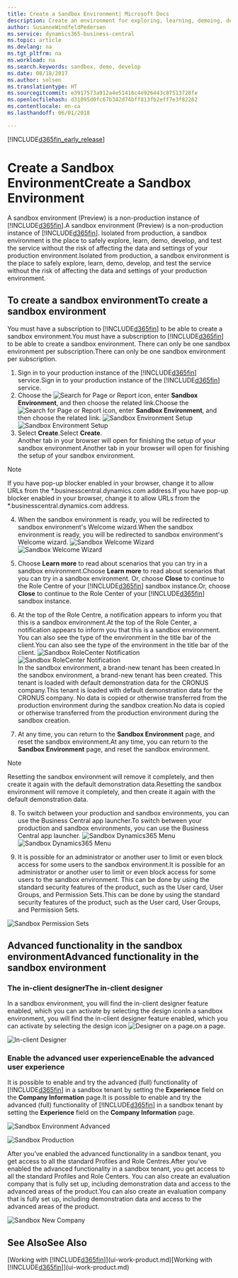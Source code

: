 ```yaml
---
title: Create a Sandbox Environment| Microsoft Docs
description: Create an environment for exploring, learning, demoing, developing, and testing.
author: SusanneWindfeldPedersen
ms.service: dynamics365-business-central
ms.topic: article
ms.devlang: na
ms.tgt_pltfrm: na
ms.workload: na
ms.search.keywords: sandbox, demo, develop
ms.date: 08/18/2017
ms.author: solsen
ms.translationtype: HT
ms.sourcegitcommit: e3917573a912a4e51416c4e926443c87513728fe
ms.openlocfilehash: d31095d0fc67b342d74bff813fb2eff7e3f82262
ms.contentlocale: en-ca
ms.lasthandoff: 06/01/2018

---
```

[!INCLUDE[d365fin_early_release](includes/d365fin_early_release.md.md)]

# <a name="create-a-sandbox-environment"></a><span data-ttu-id="4205a-103">Create a Sandbox Environment</span><span class="sxs-lookup"><span data-stu-id="4205a-103">Create a Sandbox Environment</span></span>
<span data-ttu-id="4205a-104">A sandbox environment (Preview) is a non-production instance of [!INCLUDE[d365fin](includes/d365fin_md.md)].</span><span class="sxs-lookup"><span data-stu-id="4205a-104">A sandbox environment (Preview) is a non-production instance of [!INCLUDE[d365fin](includes/d365fin_md.md)].</span></span> <span data-ttu-id="4205a-105">Isolated from production, a sandbox environment is the place to safely explore, learn, demo, develop, and test the service without the risk of affecting the data and settings of your production environment.</span><span class="sxs-lookup"><span data-stu-id="4205a-105">Isolated from production, a sandbox environment is the place to safely explore, learn, demo, develop, and test the service without the risk of affecting the data and settings of your production environment.</span></span>

## <a name="to-create-a-sandbox-environment"></a><span data-ttu-id="4205a-106">To create a sandbox environment</span><span class="sxs-lookup"><span data-stu-id="4205a-106">To create a sandbox environment</span></span>
<span data-ttu-id="4205a-107">You must have a subscription to [!INCLUDE[d365fin](includes/d365fin_md.md)] to be able to create a sandbox environment.</span><span class="sxs-lookup"><span data-stu-id="4205a-107">You must have a subscription to [!INCLUDE[d365fin](includes/d365fin_md.md)] to be able to create a sandbox environment.</span></span> <span data-ttu-id="4205a-108">There can only be one sandbox environment per subscription.</span><span class="sxs-lookup"><span data-stu-id="4205a-108">There can only be one sandbox environment per subscription.</span></span>

1. <span data-ttu-id="4205a-109">Sign in to your production instance of the [!INCLUDE[d365fin](includes/d365fin_md.md)] service.</span><span class="sxs-lookup"><span data-stu-id="4205a-109">Sign in to your production instance of the [!INCLUDE[d365fin](includes/d365fin_md.md)] service.</span></span>
2. <span data-ttu-id="4205a-110">Choose the ![Search for Page or Report](media/ui-search/search_small.png "Search for Page or Report icon") icon, enter **Sandbox Environment**, and then choose the related link.</span><span class="sxs-lookup"><span data-stu-id="4205a-110">Choose the ![Search for Page or Report](media/ui-search/search_small.png "Search for Page or Report icon") icon, enter **Sandbox Environment**, and then choose the related link.</span></span>
<span data-ttu-id="4205a-111">![Sandbox Environment Setup](./media/across-sandbox/sandbox-environment-setup.png)</span><span class="sxs-lookup"><span data-stu-id="4205a-111">![Sandbox Environment Setup](./media/across-sandbox/sandbox-environment-setup.png)</span></span>
3. <span data-ttu-id="4205a-112">Select **Create**.</span><span class="sxs-lookup"><span data-stu-id="4205a-112">Select **Create**.</span></span>  
  <span data-ttu-id="4205a-113">Another tab in your browser will open for finishing the setup of your sandbox environment.</span><span class="sxs-lookup"><span data-stu-id="4205a-113">Another tab in your browser will open for finishing the setup of your sandbox environment.</span></span>
> [!NOTE]  
>  <span data-ttu-id="4205a-114">If you have pop-up blocker enabled in your browser, change it to allow URLs from the \*.businesscentral.dynamics.com address.</span><span class="sxs-lookup"><span data-stu-id="4205a-114">If you have pop-up blocker enabled in your browser, change it to allow URLs from the \*.businesscentral.dynamics.com address.</span></span>   

4. <span data-ttu-id="4205a-115">When the sandbox environment is ready, you will be redirected to sandbox environment's Welcome wizard.</span><span class="sxs-lookup"><span data-stu-id="4205a-115">When the sandbox environment is ready, you will be redirected to sandbox environment's Welcome wizard.</span></span>
<span data-ttu-id="4205a-116">![Sandbox Welcome Wizard](./media/across-sandbox/sandbox-wizard.png)</span><span class="sxs-lookup"><span data-stu-id="4205a-116">![Sandbox Welcome Wizard](./media/across-sandbox/sandbox-wizard.png)</span></span>

5. <span data-ttu-id="4205a-117">Choose **Learn more** to read about scenarios that you can try in a sandbox environment.</span><span class="sxs-lookup"><span data-stu-id="4205a-117">Choose **Learn more** to read about scenarios that you can try in a sandbox environment.</span></span> <span data-ttu-id="4205a-118">Or, choose **Close** to continue to the Role Centre of your [!INCLUDE[d365fin](includes/d365fin_md.md)] sandbox instance.</span><span class="sxs-lookup"><span data-stu-id="4205a-118">Or, choose **Close** to continue to the Role Center of your [!INCLUDE[d365fin](includes/d365fin_md.md)] sandbox instance.</span></span>
6. <span data-ttu-id="4205a-119">At the top of the Role Centre, a notification appears to inform you that this is a sandbox environment.</span><span class="sxs-lookup"><span data-stu-id="4205a-119">At the top of the Role Center, a notification appears to inform you that this is a sandbox environment.</span></span> <span data-ttu-id="4205a-120">You can also see the type of the environment in the title bar of the client.</span><span class="sxs-lookup"><span data-stu-id="4205a-120">You can also see the type of the environment in the title bar of the client.</span></span>
<span data-ttu-id="4205a-121">![Sandbox RoleCenter Notification](./media/across-sandbox/sandbox-rolecenter-notification.png)</span><span class="sxs-lookup"><span data-stu-id="4205a-121">![Sandbox RoleCenter Notification](./media/across-sandbox/sandbox-rolecenter-notification.png)</span></span>  
<span data-ttu-id="4205a-122">In the sandbox environment, a brand-new tenant has been created.</span><span class="sxs-lookup"><span data-stu-id="4205a-122">In the sandbox environment, a brand-new tenant has been created.</span></span> <span data-ttu-id="4205a-123">This tenant is loaded with default demonstration data for the CRONUS company.</span><span class="sxs-lookup"><span data-stu-id="4205a-123">This tenant is loaded with default demonstration data for the CRONUS company.</span></span> <span data-ttu-id="4205a-124">No data is copied or otherwise transferred from the production environment during the sandbox creation.</span><span class="sxs-lookup"><span data-stu-id="4205a-124">No data is copied or otherwise transferred from the production environment during the sandbox creation.</span></span>
7.  <span data-ttu-id="4205a-125">At any time, you can return to the **Sandbox Environment** page, and reset the sandbox environment.</span><span class="sxs-lookup"><span data-stu-id="4205a-125">At any time, you can return to the **Sandbox Environment** page, and reset the sandbox environment.</span></span>
> [!NOTE]  
>  <span data-ttu-id="4205a-126">Resetting the sandbox environment will remove it completely, and then create it again with the default demonstration data.</span><span class="sxs-lookup"><span data-stu-id="4205a-126">Resetting the sandbox environment will remove it completely, and then create it again with the default demonstration data.</span></span>  

8.  <span data-ttu-id="4205a-127">To switch between your production and sandbox environments, you can use the Business Central app launcher.</span><span class="sxs-lookup"><span data-stu-id="4205a-127">To switch between your production and sandbox environments, you can use the Business Central app launcher.</span></span>
<span data-ttu-id="4205a-128">![Sandbox Dynamics365 Menu](./media/across-sandbox/sandbox-dynamics365-menu.png)</span><span class="sxs-lookup"><span data-stu-id="4205a-128">![Sandbox Dynamics365 Menu](./media/across-sandbox/sandbox-dynamics365-menu.png)</span></span>

9.  <span data-ttu-id="4205a-129">It is possible for an administrator or another user to limit or even block access for some users to the sandbox environment.</span><span class="sxs-lookup"><span data-stu-id="4205a-129">It is possible for an administrator or another user to limit or even block access for some users to the sandbox environment.</span></span> <span data-ttu-id="4205a-130">This can be done by using the standard security features of the product, such as the User card, User Groups, and Permission Sets.</span><span class="sxs-lookup"><span data-stu-id="4205a-130">This can be done by using the standard security features of the product, such as the User card, User Groups, and Permission Sets.</span></span>

![Sandbox Permission Sets](./media/across-sandbox/sandbox-permission-sets.png)

## <a name="advanced-functionality-in-the-sandbox-environment"></a><span data-ttu-id="4205a-132">Advanced functionality in the sandbox environment</span><span class="sxs-lookup"><span data-stu-id="4205a-132">Advanced functionality in the sandbox environment</span></span>
### <a name="the-in-client-designer"></a><span data-ttu-id="4205a-133">The in-client designer</span><span class="sxs-lookup"><span data-stu-id="4205a-133">The in-client designer</span></span>
<span data-ttu-id="4205a-134">In a sandbox environment, you will find the in-client designer feature enabled, which you can activate by selecting the design icon</span><span class="sxs-lookup"><span data-stu-id="4205a-134">In a sandbox environment, you will find the in-client designer feature enabled, which you can activate by selecting the design icon</span></span> ![Designer](./media/across-sandbox/sandbox-inclient-design-icon.png) <span data-ttu-id="4205a-136">on a page.</span><span class="sxs-lookup"><span data-stu-id="4205a-136">on a page.</span></span>

![In-client Designer](./media/across-sandbox/sandbox-inclient-designer.png)

### <a name="enable-the-advanced-user-experience"></a><span data-ttu-id="4205a-138">Enable the advanced user experience</span><span class="sxs-lookup"><span data-stu-id="4205a-138">Enable the advanced user experience</span></span>
<span data-ttu-id="4205a-139">It is possible to enable and try the advanced (full) functionality of [!INCLUDE[d365fin](includes/d365fin_md.md)] in a sandbox tenant by setting the **Experience** field on the **Company Information** page.</span><span class="sxs-lookup"><span data-stu-id="4205a-139">It is possible to enable and try the advanced (full) functionality of [!INCLUDE[d365fin](includes/d365fin_md.md)] in a sandbox tenant by setting the **Experience** field on the **Company Information** page.</span></span>

![Sandbox Environment Advanced](./media/across-sandbox/sandbox-advanced.png)

![Sandbox Production](./media/across-sandbox/sandbox-production.png)

<span data-ttu-id="4205a-142">After you’ve enabled the advanced functionality in a sandbox tenant, you get access to all the standard Profiles and Role Centres.</span><span class="sxs-lookup"><span data-stu-id="4205a-142">After you’ve enabled the advanced functionality in a sandbox tenant, you get access to all the standard Profiles and Role Centers.</span></span> <span data-ttu-id="4205a-143">You can also create an evaluation company that is fully set up, including demonstration data and access to the advanced areas of the product.</span><span class="sxs-lookup"><span data-stu-id="4205a-143">You can also create an evaluation company that is fully set up, including demonstration data and access to the advanced areas of the product.</span></span>

![Sandbox New Company](./media/across-sandbox/sandbox-newcompany.png)


## <a name="see-also"></a><span data-ttu-id="4205a-145">See Also</span><span class="sxs-lookup"><span data-stu-id="4205a-145">See Also</span></span>
<span data-ttu-id="4205a-146">[Working with [!INCLUDE[d365fin](includes/d365fin_md.md)]](ui-work-product.md)</span><span class="sxs-lookup"><span data-stu-id="4205a-146">[Working with [!INCLUDE[d365fin](includes/d365fin_md.md)]](ui-work-product.md)</span></span>  

